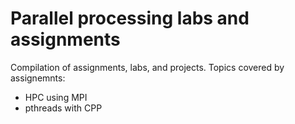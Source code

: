 # Parallel processing labs and assignments
Compilation of assignments, labs, and projects.
Topics covered by assignemnts:
- HPC using MPI
- pthreads with CPP
